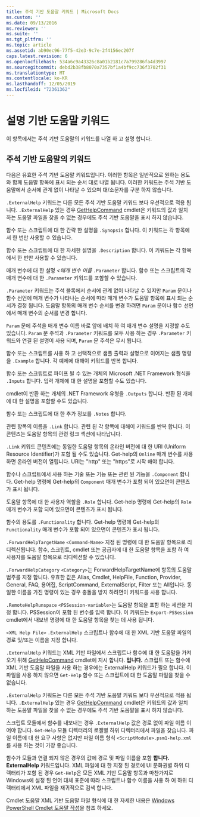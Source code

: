 ```yaml
---
title: 주석 기반 도움말 키워드 | Microsoft Docs
ms.custom: ''
ms.date: 09/13/2016
ms.reviewer: ''
ms.suite: ''
ms.tgt_pltfrm: ''
ms.topic: article
ms.assetid: ab90ec96-77f5-42e3-9c7e-2f4156ec207f
caps.latest.revision: 6
ms.openlocfilehash: 534a6c9a43326c8a01b2181c7a799286fa4d3997
ms.sourcegitcommit: debd2b38fb8070a7357bf1a4bf9cc736f3702f31
ms.translationtype: MT
ms.contentlocale: ko-KR
ms.lasthandoff: 12/05/2019
ms.locfileid: "72361362"
---
```

# <a name="comment-based-help-keywords"></a>설명 기반 도움말 키워드

이 항목에서는 주석 기반 도움말의 키워드를 나열 하 고 설명 합니다.

## <a name="keywords-in-comment-based-help"></a>주석 기반 도움말의 키워드

다음은 유효한 주석 기반 도움말 키워드입니다. 이러한 항목은 일반적으로 원하는 용도와 함께 도움말 항목에 표시 되는 순서 대로 나열 됩니다. 이러한 키워드는 주석 기반 도움말에서 순서에 관계 없이 나타날 수 있으며 대/소문자를 구분 하지 않습니다.

`.ExternalHelp` 키워드는 다른 모든 주석 기반 도움말 키워드 보다 우선적으로 적용 됩니다. `.ExternalHelp` 있는 경우 [GetHelpCommand](/dotnet/api/Microsoft.PowerShell.Commands.gethelpcommand) cmdlet은 키워드의 값과 일치 하는 도움말 파일을 찾을 수 없는 경우에도 주석 기반 도움말을 표시 하지 않습니다.

함수 또는 스크립트에 대 한 간략 한 설명을 `.Synopsis` 합니다. 이 키워드는 각 항목에서 한 번만 사용할 수 있습니다.

함수 또는 스크립트에 대 한 자세한 설명을 `.Description` 합니다. 이 키워드는 각 항목에서 한 번만 사용할 수 있습니다.

매개 변수에 대 한 설명 *\<매개 변수 이름* `.Parameter` 합니다. 함수 또는 스크립트의 각 매개 변수에 대 한 `.Parameter` 키워드를 포함할 수 있습니다.

`.Parameter` 키워드는 주석 블록에서 순서에 관계 없이 나타날 수 있지만 `Param` 문이나 함수 선언에 매개 변수가 나타나는 순서에 따라 매개 변수가 도움말 항목에 표시 되는 순서가 결정 됩니다. 도움말 항목의 매개 변수 순서를 변경 하려면 `Param` 문이나 함수 선언에서 매개 변수의 순서를 변경 합니다.

`Param` 문에 주석을 매개 변수 이름 바로 앞에 배치 하 여 매개 변수 설명을 지정할 수도 있습니다. `Param` 문 주석과 `.Parameter` 키워드를 모두 사용 하는 경우 `.Parameter` 키워드와 연결 된 설명이 사용 되며, `Param` 문 주석은 무시 됩니다.

함수 또는 스크립트를 사용 하 고 선택적으로 샘플 출력과 설명으로 이어지는 샘플 명령을 `.Example` 합니다. 각 예제에 대해이 키워드를 반복 합니다.

함수 또는 스크립트로 파이프 될 수 있는 개체의 Microsoft .NET Framework 형식을 `.Inputs` 합니다. 입력 개체에 대 한 설명을 포함할 수도 있습니다.

cmdlet이 반환 하는 개체의 .NET Framework 유형을 `.Outputs` 합니다. 반환 된 개체에 대 한 설명을 포함할 수도 있습니다.

함수 또는 스크립트에 대 한 추가 정보를 `.Notes` 합니다.

관련 항목의 이름을 `.Link` 합니다. 관련 된 각 항목에 대해이 키워드를 반복 합니다. 이 콘텐츠는 도움말 항목의 관련 링크 섹션에 나타납니다.

`.Link` 키워드 콘텐츠에는 동일한 도움말 항목의 온라인 버전에 대 한 URI (Uniform Resource Identifier)가 포함 될 수도 있습니다. Get-help의 `Online` 매개 변수를 사용 하면 온라인 버전이 열립니다. URI는 "http" 또는 "https"로 시작 해야 합니다.

함수나 스크립트에서 사용 하는 기술 또는 기능 또는 관련 된 기능을 `.Component` 합니다. Get-help 명령에 Get-help의 `Component` 매개 변수가 포함 되어 있으면이 콘텐츠가 표시 됩니다.

도움말 항목에 대 한 사용자 역할을 `.Role` 합니다. Get-help 명령에 Get-help의 `Role` 매개 변수가 포함 되어 있으면이 콘텐츠가 표시 됩니다.

함수의 용도를 `.Functionality` 합니다. Get-help 명령에 Get-help의 `Functionality` 매개 변수가 포함 되어 있으면이 콘텐츠가 표시 됩니다.

`.ForwardHelpTargetName` `<Command-Name>` 지정 된 명령에 대 한 도움말 항목으로 리디렉션됩니다. 함수, 스크립트, cmdlet 또는 공급자에 대 한 도움말 항목을 포함 하 여 사용자를 도움말 항목으로 리디렉션할 수 있습니다.

`.ForwardHelpCategory` `<Category>`는 ForwardHelpTargetName에 항목의 도움말 범주를 지정 합니다. 유효한 값은 Alias, Cmdlet, HelpFile, Function, Provider, General, FAQ, 용어집, ScriptCommand, ExternalScript, Filter 또는 All입니다. 동일한 이름을 가진 명령이 있는 경우 충돌을 방지 하려면이 키워드를 사용 합니다.

`.RemoteHelpRunspace` `<PSSession-variable>`는 도움말 항목을 포함 하는 세션을 지정 합니다. PSSession이 포함 된 변수를 입력 합니다. 이 키워드는 `Export-PSSession` cmdlet에서 내보낸 명령에 대 한 도움말 항목을 찾는 데 사용 됩니다.

`<XML Help File>` `.ExternalHelp` 스크립트나 함수에 대 한 XML 기반 도움말 파일의 경로 및/또는 이름을 지정 합니다.

`.ExternalHelp` 키워드는 XML 기반 파일에서 스크립트나 함수에 대 한 도움말을 가져오기 위해 [GetHelpCommand](/dotnet/api/Microsoft.PowerShell.Commands.gethelpcommand) cmdlet에 지시 합니다. **입니다.** 스크립트 또는 함수에 XML 기반 도움말 파일을 사용 하는 경우에는 ExternalHelp 키워드가 필요 합니다. 이 파일을 사용 하지 않으면 `Get-Help` 함수 또는 스크립트에 대 한 도움말 파일을 찾을 수 없습니다.

`.ExternalHelp` 키워드는 다른 모든 주석 기반 도움말 키워드 보다 우선적으로 적용 됩니다. `.ExternalHelp` 있는 경우 [GetHelpCommand](/dotnet/api/Microsoft.PowerShell.Commands.gethelpcommand) cmdlet은 키워드의 값과 일치 하는 도움말 파일을 찾을 수 없는 경우에도 주석 기반 도움말을 표시 하지 않습니다.

스크립트 모듈에서 함수를 내보내는 경우 `.ExternalHelp` 값은 경로 없이 파일 이름 이어야 합니다. `Get-Help` 모듈 디렉터리의 로캘별 하위 디렉터리에서 파일을 찾습니다. 파일 이름에 대 한 요구 사항은 없지만 파일 이름 형식 `<ScriptModule>.psm1-help.xml`를 사용 하는 것이 가장 좋습니다.

함수가 모듈과 연결 되지 않은 경우의 값에 경로 및 파일 이름을 포함 **합니다. ExternalHelp** 키워드입니다. XML 파일에 대 한 지정 된 경로에 UI 문화권별 하위 디렉터리가 포함 된 경우 `Get-Help`은 모든 XML 기반 도움말 항목과 마찬가지로 Windows에 설정 된 언어 대체 표준에 따라 스크립트나 함수 이름을 사용 하 여 하위 디렉터리에서 XML 파일을 재귀적으로 검색 합니다.

Cmdlet 도움말 XML 기반 도움말 파일 형식에 대 한 자세한 내용은 [Windows PowerShell Cmdlet 도움말 작성](./writing-help-for-windows-powershell-cmdlets.md)을 참조 하세요.